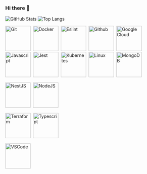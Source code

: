 ### Hi there 👋

<!--
**csailly/csailly** is a ✨ _special_ ✨ repository because its `README.md` (this file) appears on your GitHub profile.

Here are some ideas to get you started:

- 🔭 I’m currently working on ...
- 🌱 I’m currently learning ...
- 👯 I’m looking to collaborate on ...
- 🤔 I’m looking for help with ...
- 💬 Ask me about ...
- 📫 How to reach me: ...
- 😄 Pronouns: ...
- ⚡ Fun fact: ...
-->

![GitHub Stats](https://github-readme-stats.vercel.app/api?username=csailly&count_private=true&show_icons=true&include_all_commits=true&theme=nord)
![Top Langs](https://github-readme-stats.vercel.app/api/top-langs/?username=csailly&layout=compact&hide=lua&theme=nord)

<img alt="Git" height=80 src="https://cdn.jsdelivr.net/gh/devicons/devicon/icons/git/git-original.svg"> 
<img alt="Docker" height=80 src="https://cdn.jsdelivr.net/gh/devicons/devicon/icons/docker/docker-plain.svg"> 
<img alt="Eslint" height=80 src="https://cdn.jsdelivr.net/gh/devicons/devicon/icons/eslint/eslint-original.svg"> 
<img alt="Github" height=80 src="https://cdn.jsdelivr.net/gh/devicons/devicon/icons/github/github-original.svg"> 
<img alt="Google Cloud" height=80 src="https://cdn.jsdelivr.net/gh/devicons/devicon/icons/googlecloud/googlecloud-original.svg"> 
<img alt="Javascript" height=80 src="https://cdn.jsdelivr.net/gh/devicons/devicon/icons/javascript/javascript-original.svg"> 
<img alt="Jest" height=80 src="https://cdn.jsdelivr.net/gh/devicons/devicon/icons/jest/jest-plain.svg"> 
<img alt="Kubernetes" height=80 src="https://cdn.jsdelivr.net/gh/devicons/devicon/icons/kubernetes/kubernetes-plain.svg"> 
<img alt="Linux" height=80 src="https://cdn.jsdelivr.net/gh/devicons/devicon/icons/linux/linux-original.svg"> 
<img alt="MongoDB" height=80 src="https://cdn.jsdelivr.net/gh/devicons/devicon/icons/mongodb/mongodb-original.svg"> 

<img alt="NestJS" height=80 src="https://cdn.jsdelivr.net/gh/devicons/devicon/icons/nestjs/nestjs-plain.svg"> 
<img alt="NodeJS" height=80 src="https://cdn.jsdelivr.net/gh/devicons/devicon/icons/nodejs/nodejs-plain.svg"> 

<img alt="Terraform" height=80 src="https://cdn.jsdelivr.net/gh/devicons/devicon/icons/terraform/terraform-original.svg"> 
<img alt="Typescript" height=80 src="https://cdn.jsdelivr.net/gh/devicons/devicon/icons/typescript/typescript-original.svg"> 

<img alt="VSCode" height=80 src="https://cdn.jsdelivr.net/gh/devicons/devicon/icons/vscode/vscode-original.svg">
